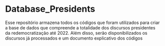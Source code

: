 # Database_Presidents
Esse repositório armazena todos os códigos que foram utilizados para criar a base de dados que compreende a totalidade dos discursos presidentes da redemocratização até 2022. Além disso, serão disponibilizados os discursos já processados e um documento explicativo dos códigos
